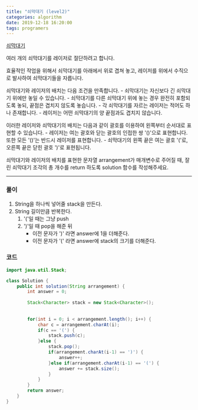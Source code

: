 ```yaml
---
title: "쇠막대기 (level2)"
categories: algorithm
date: 2019-12-18 16:20:00
tags: programers
---
```


[쇠막대기](https://programmers.co.kr/learn/courses/30/lessons/42585)

여러 개의 쇠막대기를 레이저로 절단하려고 합니다. 

효율적인 작업을 위해서 쇠막대기를 아래에서 위로 겹쳐 놓고, 레이저를 위에서 수직으로 발사하여 쇠막대기들을 자릅니다. 

쇠막대기와 레이저의 배치는 다음 조건을 만족합니다.
	- 쇠막대기는 자신보다 긴 쇠막대기 위에만 놓일 수 있습니다.
	- 쇠막대기를 다른 쇠막대기 위에 놓는 경우 완전히 포함되도록 놓되, 끝점은 겹치지 않도록 놓습니다.
	- 각 쇠막대기를 자르는 레이저는 적어도 하나 존재합니다.
	- 레이저는 어떤 쇠막대기의 양 끝점과도 겹치지 않습니다.

이러한 레이저와 쇠막대기의 배치는 다음과 같이 괄호를 이용하여 왼쪽부터 순서대로 표현할 수 있습니다.
	- 레이저는 여는 괄호와 닫는 괄호의 인접한 쌍 '()'으로 표현합니다. 또한 모든 '()'는 반드시 레이저를 표현합니다.
	- 쇠막대기의 왼쪽 끝은 여는 괄호 '('로, 오른쪽 끝은 닫힌 괄호 ')'로 표현됩니다.

쇠막대기와 레이저의 배치를 표현한 문자열 arrangement가 매개변수로 주어질 때, 잘린 쇠막대기 조각의 총 개수를 return 하도록 solution 함수를 작성해주세요.

---

### 풀이

1. String을 하나씩 넣어줄 stack을 만든다.
2. String 길이만큼 반복한다.
	1. '('일 때는 그냥 push
	2. ')'일 때 pop을 해준 뒤
		- 이전 문자가 ')' 라면 answer에 1을 더해준다.
		- 이전 문자가 '(' 라면 answer에 stack의 크기를 더해준다.

### 코드
```java
import java.util.Stack;

class Solution {
    public int solution(String arrangement) {
        int answer = 0;
        
        Stack<Character> stack = new Stack<Character>();
        
        
        for(int i = 0; i < arrangement.length(); i++) {
        	char c = arrangement.charAt(i);
        	if(c == '(') {
        		stack.push(c);
        	}else {
        		stack.pop();
        		if(arrangement.charAt(i-1) == ')') {
        			answer++;
        		}else if(arrangement.charAt(i-1) == '(') {
        			answer += stack.size();
        		}
        	}
        }
        return answer;
    }
}
```